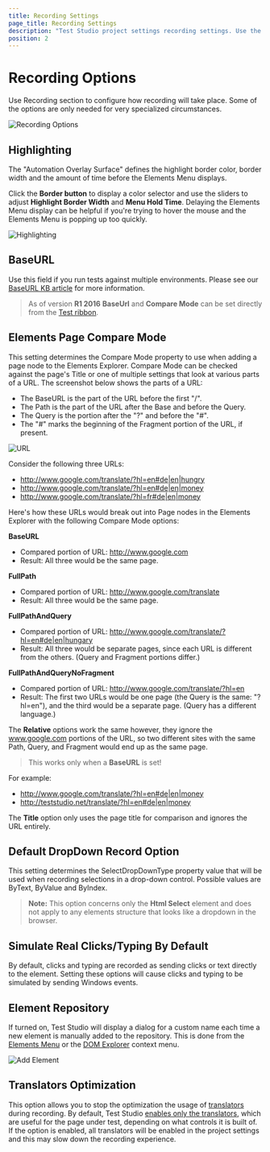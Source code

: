 ```yaml
---
title: Recording Settings
page_title: Recording Settings
description: "Test Studio project settings recording settings. Use the Test Studio recording settings to configure how recording will take place. Highlighting border adjustment in Test Studio recording. Set BaseURL for a project in Test Studio. How newly recorded pages are compared to the existing pages and their URL in Test Studio. The same element is recorded In Test Studio for each new recording session under different page node. Set default Record Drop-Down Option in Test Studio - by index, by value, by text. Enable/Disable Storyboard in Test Studio. Set Simulate Real Clicks/Typing By Default in Test Studio. Test Studio allow you to choose a custom name each time a new element is manually added to the Elements repository. Enable/Disable translator optimization during recording"
position: 2
---
```

# Recording Options

Use Recording section to configure how recording will take place. Some of the options are only needed for very specialized circumstances.

![Recording Options][1]

## Highlighting

The "Automation Overlay Surface" defines the highlight border color, border width and the amount of time before the Elements Menu displays.<br>

Click the **Border button** to display a color selector and use the sliders to adjust **Highlight Border Width** and **Menu Hold Time**. Delaying the Elements Menu display can be helpful if you're trying to hover the mouse and the Elements Menu is popping up too quickly.

![Highlighting][2a]

## BaseURL

Use this field if you run tests against multiple environments. Please see our <a href="/knowledge-base/test-execution-kb/base-url" target="_blank">BaseURL KB article</a> for more information.

> As of version **R1 2016** **BaseUrl** and **Compare Mode** can be set directly from the <a href="/getting-started/test-execution/quick-execution" target="_blank">Test ribbon</a>.

## Elements Page Compare Mode

This setting determines the Compare Mode property to use when adding a page node to the Elements Explorer. Compare Mode can be checked against the page's Title or one of multiple settings that look at various parts of a URL. The screenshot below shows the parts of a URL:

- The BaseURL is the part of the URL before the first "/".
- The Path is the part of the URL after the Base and before the Query.
- The Query is the portion after the "?" and before the "#".
- The "#" marks the beginning of the Fragment portion of the URL, if present.

![URL][2]

Consider the following three URLs:

- http://www.google.com/translate/?hl=en#de|en|hungry
- http://www.google.com/translate/?hl=en#de|en|money
- http://www.google.com/translate/?hl=fr#de|en|money

 
Here's how these URLs would break out into Page nodes in the Elements Explorer with the following Compare Mode options:

**BaseURL**

- Compared portion of URL: http://www.google.com
- Result: All three would be the same page.

**FullPath**

- Compared portion of URL: http://www.google.com/translate
- Result: All three would be the same page.
    
**FullPathAndQuery**

- Compared portion of URL: http://www.google.com/translate/?hl=en#de|en|hungary
- Result: All three would be separate pages, since each URL is different from the others. (Query and Fragment portions differ.)

**FullPathAndQueryNoFragment**

- Compared portion of URL: http://www.google.com/translate/?hl=en
- Result: The first two URLs would be one page (the Query is the same: "?hl=en"), and the third would be a separate page. (Query has a different language.)

The **Relative** options work the same however, they ignore the www.google.com portions of the URL, so two different sites with the same Path, Query, and Fragment would end up as the same page. 

> This works only when a **BaseURL** is set!

For example:
        
- http://www.google.com/translate/?hl=en#de|en|money
- http://teststudio.net/translate/?hl=en#de|en|money

The **Title** option only uses the page title for comparison and ignores the URL entirely.

## Default DropDown Record Option

This setting determines the SelectDropDownType property value that will be used when recording selections in a drop-down control. Possible values are ByText, ByValue and ByIndex.

> **Note:** This option concerns only the **Html Select** element and does not apply to any elements structure that looks like a dropdown in the browser.

## Simulate Real Clicks/Typing By Default

By default, clicks and typing are recorded as sending clicks or text directly to the element. Setting these options will cause clicks and typing to be simulated by sending Windows events.

## Element Repository

If turned on, Test Studio will display a dialog for a custom name each time a new element is manually added to the repository. This is done from the <a href="/features/elements-menu/overview" target="_blank">Elements Menu</a> or the <a href="/features/elements-menu/dom-explorer" target="_blank">DOM Explorer</a> context menu.

![Add Element][3]

## Translators Optimization

This option allows you to stop the optimization the usage of <a href="/getting-started/test-recording/translators" target="_blank">translators</a> during recording. By default, Test Studio <a href="/features/project-settings/translators" target="_blank">enables only the translators</a>, which are useful for the page under test, depending on what controls it is built of. If the option is enabled, all translators will be enabled in the project settings and this may slow down the recording experience.

[1]: /img/features/project-settings/recording-options/fig1.png
[2]: /img/features/project-settings/recording-options/fig2.png
[3]: /img/features/project-settings/recording-options/fig3.png

[2a]: /img/features/project-settings/general/fig2.png
